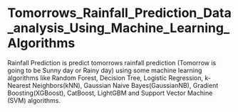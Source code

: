 # Tomorrows_Rainfall_Prediction_Data_analysis_Using_Machine_Learning_Algorithms
Rainfall Prediction is predict tomorrows rainfall prediction (Tomorrow is going to be Sunny day or Rainy day) using some machine learning algorithms like Random Forest, Decision Tree, Logistic Regression, k-Nearest Neighbors(kNN), Gaussian Naive Bayes(GaussianNB), Gradient Boosting(XGBoost), CatBoost, LightGBM and Support Vector Machine (SVM) algorithms.
